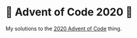 # 🎄 Advent of Code 2020 🎄

My solutions to the
[2020 Advent of Code](https://adventofcode.com/2020)
thing.


